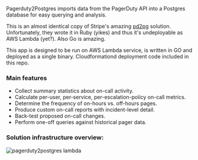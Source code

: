 
Pagerduty2Postgres imports data from the PagerDuty API into a Postgres database for easy querying and analysis.

This is an almost identical copy of Stripe's amazing [pd2pg](https://github.com/stripe/pd2pg) solution. Unfortunately, they wrote it in Ruby (yikes) and thus it's undeployable as AWS Lambda (yet?). Also Go is amazing.

This app is designed to be run on AWS Lambda service, is written in GO and deployed as a single binary.
Cloudformationd deployment code included in this repo.

### Main features
- Collect summary statistics about on-call activity.
- Calculate per-user, per-service, per-escalation-policy on-call metrics.
- Determine the frequency of on-hours vs. off-hours pages.
- Produce custom on-call reports with incident-level detail.
- Back-test proposed on-call changes.
- Perform one-off queries against historical pager data.

### Solution infrastructure overview:

![pagerduty2postgres lambda](https://user-images.githubusercontent.com/2115124/47610311-a90a7680-daae-11e8-8a5b-1259091caf16.jpeg)

